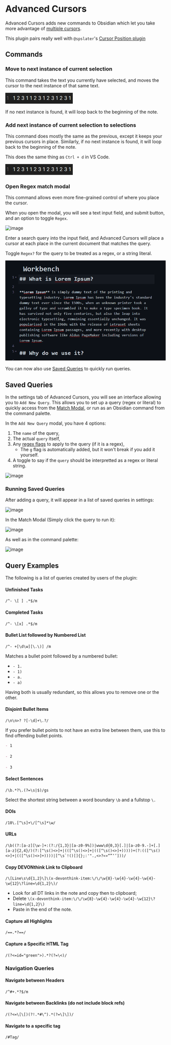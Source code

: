 # Advanced Cursors

Advanced Cursors adds new commands to Obsidian which let you take more advantage of [multiple cursors](https://help.obsidian.md/How+to/Working+with+multiple+cursors).

This plugin pairs really well with `@spslater`'s [Cursor Position plugin](https://github.com/spslater/obsidian-cursor-location-plugin)

## Commands

### Move to next instance of current selection

This command takes the text you currently have selected, and moves the cursor to the next instance of that same text.

![](Assets/cursors-readme1.gif)

If no next instance is found, it will loop back to the beginning of the note.

### Add next instance of current selection to selections

This command does mostly the same as the previous, except it keeps your previous cursors in place.
Similarly, if no next instance is found, it will loop back to the beginning of the note.

This does the same thing as `Ctrl + d` in VS Code.

![](Assets/cursors-readme2.gif)

### Open Regex match modal

This command allows even more fine-grained control of where you place the cursor.

When you open the modal, you will see a text input field, and submit button, and an option to toggle `Regex`.

![image](https://user-images.githubusercontent.com/70717676/138410766-7c3b2843-5761-4c57-a09f-e0edceb4cc41.png)

Enter a search query into the input field, and Advanced Cursors will place a cursor at each place in the current document that matches the query.

Toggle `Regex?` for the query to be treated as a regex, or a string literal.

![](Assets/cursors2.gif)

You can now also use [Saved Queries](https://github.com/SkepticMystic/advanced-cursors/blob/master/README.md#saved-queries) to quickly run queries.

## Saved Queries

In the settings tab of Advanced Cursors, you will see an interface allowing you to `Add New Query`. This allows you to set up a query (regex or literal) to quickly access from the [Match Modal](https://github.com/SkepticMystic/advanced-cursors/blob/master/README.md#open-regex-match-modal), or run as an Obsidian command from the command palette.

In the `Add New Query` modal, you have 4 options:

1. The `name` of the query,
2. The actual `query` itself,
3. Any [regex flags](https://developer.mozilla.org/en-US/docs/Web/JavaScript/Guide/Regular_Expressions#advanced_searching_with_flags) to apply to the query (if it is a regex),
   - The `g` flag is automatically added, but it won't break if you add it yourself.
4. A toggle to say if the `query` should be interpretted as a regex or literal string.

![image](https://user-images.githubusercontent.com/70717676/138410689-e0846afa-3f9e-4bcd-9fa0-27679416a2e1.png)

### Running Saved Queries

After adding a query, it will appear in a list of saved queries in settings:

![image](https://user-images.githubusercontent.com/70717676/138498450-03d966e6-4f90-4165-944f-64a1e8380610.png)

In the Match Modal (Simply click the query to run it):

![image](https://user-images.githubusercontent.com/70717676/138410277-b3b0ebb0-15f0-45a2-ac1e-54578bc68c9b.png)

As well as in the command palette:

![image](https://user-images.githubusercontent.com/70717676/138410368-bc063007-f3a6-4c4c-b7a4-2f24ebcd3748.png)

## Query Examples

The following is a list of queries created by users of the plugin:

#### Unfinished Tasks

```re
/^- \[ ] .*$/m
```

#### Completed Tasks

```re
/^- \[x] .*$/m
```

#### Bullet List followed by Numbered List

```re
/^- +[\d\w][\.\)] /m
```

Matches a bullet point followed by a numbered bullet:

- `- 1. `
- `- 1) `
- `- a. `
- `- a)`

Having both is usually redundant, so this allows you to remove one or the other.

#### Disjoint Bullet Items

```re
/\n\n>? ?[-\d]+\.?/
```

If you prefer bullet points to not have an extra line between them, use this to find offending bullet points.

```md
- 1

- 2

- 3
```

#### Select Sentences

```re
/\b.*?\.(?=\s|$)/gs
```

Select the shortest string between a word boundary `\b` and a fullstop `\.`

#### DOIs

```re
/10\.[^\s]+\/[^\s]*\w/
```

#### URLs

```re
/\b((?:[a-z][\w-]+:(?:/{1,3}|[a-z0-9%])|www\d{0,3}[.]|[a-z0-9.-]+[.][a-z]{2,4}/)(?:[^\s()<>]+|(([^\s()<>]+|(([^\s()<>]+)))))+(?:(([^\s()<>]+|(([^\s()<>]+))))|[^\s`!()[]{};:'".,<>?«»“”‘’]))/
```

#### Copy DEVONthink Link to Clipboard

```re
/\[Line\s\d{1,2}\]\(x-devonthink-item:\/\/\w{8}-\w{4}-\w{4}-\w{4}-\w{12}\?line=\d{1,2}\)/
```

- Look for all DT links in the note and copy then to clipboard;
- Delete `\(x-devonthink-item:\/\/\w{8}-\w{4}-\w{4}-\w{4}-\w{12}\?line=\d{1,2}\)`
- Paste in the end of the note.

#### Capture all Highlights

```re
/==.*?==/

```

#### Capture a Specific HTML Tag

```re
/(?<=id="green">).*?(?=\<)/
```

### Navigation Queries

#### Navigate between Headers

```re
/^#+.*?$/m
```

#### Navigate between Backlinks (do not include block refs)

```re
/(?<=\[\[)(?!.*#\^).*(?=\]\])/
```

#### Navigate to a specific tag

```re
/#Tag/
```
